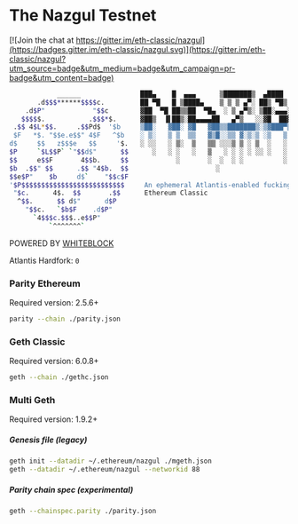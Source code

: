 # The Nazgul Testnet

[![Join the chat at https://gitter.im/eth-classic/nazgul](https://badges.gitter.im/eth-classic/nazgul.svg)](https://gitter.im/eth-classic/nazgul?utm_source=badge&utm_medium=badge&utm_campaign=pr-badge&utm_content=badge)
```bash
            ______               ███▄    █  ▄▄▄      ▒███████▒  ▄████  █    ██  ██▓    
       .d$$$******$$$$c.         ██ ▀█   █ ▒████▄    ▒ ▒ ▒ ▄▀░ ██▒ ▀█▒ ██  ▓██▒▓██▒    
    .d$P"            "$$c        ▓██  ▀█ ██▒▒██  ▀█▄  ░ ▒ ▄▀▒░ ▒██░▄▄▄░▓██  ▒██░▒██░   
   $$$$$.           .$$$*$.      ▓██▒  ▐▌██▒░██▄▄▄▄██   ▄▀▒   ░░▓█  ██▓▓▓█  ░██░▒██░    
 .$$ 4$L*$$.     .$$Pd$  '$b     ▒██░   ▓██░ ▓█   ▓██▒▒███████▒░▒▓███▀▒▒▒█████▓ ░██████▒
 $F   *$. "$$e.e$$" 4$F   ^$b    ░ ▒░   ▒ ▒  ▒▒   ▓▒█░░▒▒ ▓░▒░▒ ░▒   ▒ ░▒▓▒ ▒ ▒ ░ ▒░▓  ░
d$     $$   z$$$e   $$     '$.   ░ ░░   ░ ▒░  ▒   ▒▒ ░░░▒ ▒ ░ ▒  ░   ░ ░░▒░ ░ ░ ░ ░ ▒  ░
$P     `$L$$P` `"$$d$"      $$      ░   ░ ░   ░   ▒   ░ ░ ░ ░ ░░ ░   ░  ░░░ ░ ░   ░ ░   
$$     e$$F       4$$b.     $$            ░       ░  ░  ░ ░          ░    ░         ░  ░
$b  .$$" $$      .$$ "4$b.  $$                      ░
$$e$P"    $b     d$`    "$$c$F   
'$P$$$$$$$$$$$$$$$$$$$$$$$$$$     An ephemeral Atlantis-enabled fucking Proof-of-Work testnet for 
 "$c.      4$.  $$       .$$      Ethereum Classic
  ^$$.      $$ d$"      d$P    
    "$$c.   `$b$F    .d$P"       
      `4$$$c.$$$..e$$P"        
          `^^^^^^^`
```
POWERED BY [WHITEBLOCK](www.whiteblock.io)

Atlantis Hardfork: `0`

### Parity Ethereum

Required version: 2.5.6+

```bash
parity --chain ./parity.json
```

### Geth Classic

Required version: 6.0.8+

```bash
geth --chain ./gethc.json
```

### Multi Geth

Required version: 1.9.2+

##### Genesis file (legacy)

```bash
geth init --datadir ~/.ethereum/nazgul ./mgeth.json
geth --datadir ~/.ethereum/nazgul --networkid 88

```

##### Parity chain spec (experimental)

```bash
geth --chainspec.parity ./parity.json
```
